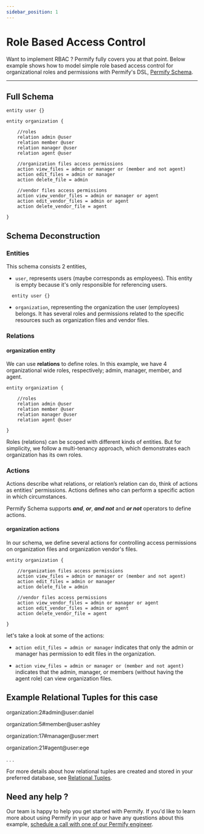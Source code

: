 ```yaml
---
sidebar_position: 1
---
```


# Role Based Access Control

Want to implement RBAC ? Permify fully covers you at that point. Below example shows how to model simple role based access control for organizational roles and permissions with Permify's DSL, [Permify Schema].

[Permify Schema]: /docs/getting-started/modeling

-------

## Full Schema

```perm
entity user {} 

entity organization {

    //roles 
    relation admin @user    
    relation member @user    
    relation manager @user    
    relation agent @user  

    //organization files access permissions
    action view_files = admin or manager or (member and not agent)
    action edit_files = admin or manager
    action delete_file = admin 

    //vendor files access permissions
    action view_vendor_files = admin or manager or agent
    action edit_vendor_files = admin or agent
    action delete_vendor_file = agent

} 
```

## Schema Deconstruction

### Entities

This schema consists 2 entities, 

- `user`, represents users (maybe corresponds as employees). This entity is empty because it's only responsible for referencing users.

```perm
  entity user {}
```

- `organization`, representing the organization the user (employees) belongs. It has several roles and permissions related to the specific resources such as organization files and vendor files.

### Relations

#### organization entity

We can use **relations** to define roles. In this example, we have 4 organizational wide roles, respectively; admin, manager, member, and agent. 

```perm
entity organization {

    //roles 
    relation admin @user    
    relation member @user    
    relation manager @user 
    relation agent @user     

}
```

Roles (relations) can be scoped with different kinds of entities. But for simplicity, we follow a multi-tenancy approach, which demonstrates each organization has its own roles.

### Actions

Actions describe what relations, or relation’s relation can do, think of actions as entities' permissions. Actions defines who can perform a specific action in which circumstances.

Permify Schema supports ***and***, ***or***, ***and not*** and ***or not*** operators to define actions. 

#### organization actions

In our schema, we define several actions for controlling access permissions on organization files and organization vendor's files.

```perm
entity organization {

    //organization files access permissions
    action view_files = admin or manager or (member and not agent)
    action edit_files = admin or manager
    action delete_file = admin 

    //vendor files access permissions
    action view_vendor_files = admin or manager or agent
    action edit_vendor_files = admin or agent
    action delete_vendor_file = agent

} 
```

let's take a look at some of the actions:

- ``action edit_files = admin or manager`` 
indicates that only the admin or manager has permission to edit files in the organization.

- ``action view_files = admin or manager or (member and not agent)``
indicates that the admin, manager, or members (without having the agent role) can view organization files.



## Example Relational Tuples for this case

organization:2#admin@user:daniel

organization:5#member@user:ashley

organization:17#manager@user:mert

organization:21#agent@user:ege

.
.
.

For more details about how relational tuples are created and stored in your preferred database, see [Relational Tuples](https://docs.permify.co/docs/relational-tuples).

## Need any help ?

Our team is happy to help you get started with Permify. If you'd like to learn more about using Permify in your app or have any questions about this example, [schedule a call with one of our Permify engineer](https://calendly.com/ege-permify/30min).

